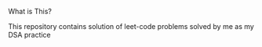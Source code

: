 What is This?

This repository contains solution of leet-code problems solved by me as my DSA practice


